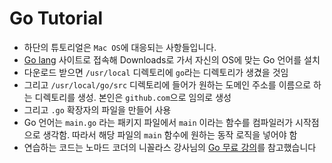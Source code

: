 # Go Tutorial
- 하단의 튜토리얼은 ``Mac OS``에 대응되는 사항들입니다.
- <a href='https://go.dev/'>Go lang</a> 사이트로 접속해 Downloads로 가서 자신의 OS에 맞는 Go 언어를 설치
- 다운로드 받으면 ``/usr/local`` 디렉토리에 ``go``라는 디렉토리가 생겼을 것임
- 그리고 ``/usr/local/go/src`` 디렉토리에 들어가 원하는 도메인 주소를 이름으로 하는 디렉토리를 생성. 본인은 ``github.com``으로 임의로 생성
- 그리고 ``.go`` 확장자의 파일을 만들어 사용
- Go 언어는 ``main.go`` 라는 패키지 파일에서 ``main`` 이라는 함수를 컴파일러가 시작점으로 생각함. 따라서 해당 파일의 ``main`` 함수에 원하는 동작 로직을 넣어야 함
- 연습하는 코드는 노마드 코더의 니꼴라스 강사님의 <a href='https://nomadcoders.co/go-for-beginners/lobby'>Go 무료 강의</a>를 참고했습니다
